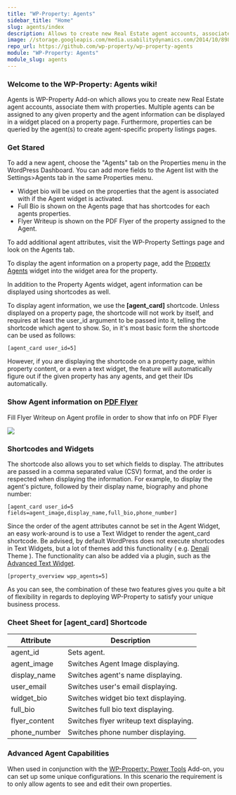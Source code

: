 ```yaml
---
title: "WP-Property: Agents"
sidebar_title: "Home"
slug: agents/index
description: Allows to create new Real Estate agent accounts, associate them with properties, filter properties by agent and more.
image: //storage.googleapis.com/media.usabilitydynamics.com/2014/10/898293ed-wpproperty-extension-agents-icon-300x300.png
repo_url: https://github.com/wp-property/wp-property-agents
module: "WP-Property: Agents"
module_slug: agents
---
```


### Welcome to the WP-Property: Agents wiki!

Agents is WP-Property Add-on which allows you to create new Real Estate agent accounts, associate them with properties. Multiple agents can be assigned to any given property and the agent information can be displayed in a widget placed on a property page. Furthermore, properties can be queried by the agent(s) to create agent-specific property listings pages.

### Get Stared

To add a new agent, choose the "Agents" tab on the Properties menu in the WordPress Dashboard. You can add more fields to the Agent list with the Settings>Agents tab in the same Properties menu.

*   Widget bio will be used on the properties that the agent is associated with if the Agent widget is activated.
*   Full Bio is shown on the Agents page that has shortcodes for each agents properties.
*   Flyer Writeup is shown on the PDF Flyer of the property assigned to the Agent.

To add additional agent attributes, visit the WP-Property Settings page and look on the Agents tab.

To display the agent information on a property page, add the [Property Agents](https://storage.googleapis.com/media.usabilitydynamics.com/2016/08/agent-widget.png) widget into the widget area for the property.

In addition to the Property Agents widget, agent information can be displayed using shortcodes as well.

To display agent information, we use the **[agent_card]** shortcode. Unless displayed on a property page, the shortcode will not work by itself, and requires at least the user_id argument to be passed into it, telling the shortcode which agent to show. So, in it's most basic form the shortcode can be used as follows:

`[agent_card user_id=5]`

However, if you are displaying the shortcode on a property page, within property content, or a even a text widget, the feature will automatically figure out if the given property has any agents, and get their IDs automatically.


### Show Agent information on [PDF Flyer](https://wp-property.github.io/addons/pdf-flyer/)

Fill Flyer Writeup on Agent profile in order to show that info on PDF Flyer

![](https://storage.googleapis.com/media.usabilitydynamics.com/2016/07/agents-overview.jpg)

### Shortcodes and Widgets

The shortcode also allows you to set which fields to display. The attributes are passed in a comma separated value (CSV) format, and the order is respected when displaying the information. For example, to display the agent's picture, followed by their display name, biography and phone number:

`[agent_card user_id=5 fields=agent_image,display_name,full_bio,phone_number]`

Since the order of the agent attributes cannot be set in the Agent Widget, an easy work-around is to use a Text Widget to render the agent_card shortcode. Be advised, by default WordPress does not execute shortcodes in Text Widgets, but a lot of themes add this functionality ( e.g. [Denali](https://wp-property.github.io/themes/denali/) Theme ). The functionality can also be added via a plugin, such as the [Advanced Text Widget](https://wordpress.org/plugins/advanced-text-widget/).

`[property_overview wpp_agents=5]`

As you can see, the combination of these two features gives you quite a bit of flexibility in regards to deploying WP-Property to satisfy your unique business process.


### Cheet Sheet for [agent_card] Shortcode

<table class="tablepress tablepress-id-11 table table-bordered table-striped" id="tablepress-11">

<thead>

<tr class="row-1 odd">

<th class="column-1">Attribute</th>

<th class="column-2">Description</th>

</tr>

</thead>

<tbody>

<tr class="row-2 even">

<td class="column-1">agent_id</td>

<td class="column-2">Sets agent.</td>

</tr>

<tr class="row-3 odd">

<td class="column-1">agent_image</td>

<td class="column-2">Switches Agent Image displaying.</td>

</tr>

<tr class="row-4 even">

<td class="column-1">display_name</td>

<td class="column-2">Switches agent's name displaying.</td>

</tr>

<tr class="row-5 odd">

<td class="column-1">user_email</td>

<td class="column-2">Switches user's email displaying.</td>

</tr>

<tr class="row-6 even">

<td class="column-1">widget_bio</td>

<td class="column-2">Switches widget bio text displaying.</td>

</tr>

<tr class="row-7 odd">

<td class="column-1">full_bio</td>

<td class="column-2">Switches full bio text displaying.</td>

</tr>

<tr class="row-8 even">

<td class="column-1">flyer_content</td>

<td class="column-2">Switches flyer writeup text displaying.</td>

</tr>

<tr class="row-9 odd">

<td class="column-1">phone_number</td>

<td class="column-2">Switches phone number displaying.</td>

</tbody>

</table>


### Advanced Agent Capabilities

When used in conjunction with the [WP-Property: Power Tools](https://wp-property.github.io/addons/power-tools/) Add-on, you can set up some unique configurations. In this scenario the requirement is to only allow agents to see and edit their own properties.